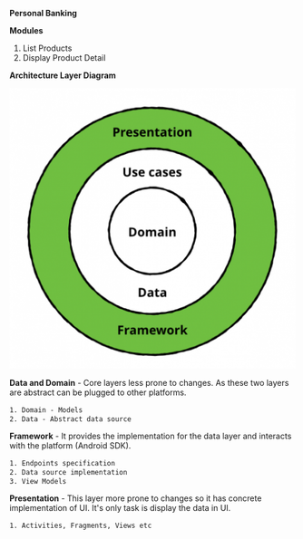 **Personal Banking**

**Modules**

1. List Products
2. Display Product Detail

**Architecture Layer Diagram**

![](media/Clean_Architecture_diagram.png)

**Data and Domain** - Core layers less prone to changes. As these two layers are abstract can be plugged to other platforms.
    
    1. Domain - Models 
    2. Data - Abstract data source
    
**Framework** - It provides the implementation for the data layer and interacts with the platform (Android SDK).   

    1. Endpoints specification
    2. Data source implementation
    3. View Models 
    
**Presentation** - This layer more prone to changes so it has concrete implementation of UI. It's only task is display the data in UI.

    1. Activities, Fragments, Views etc
    
    